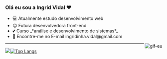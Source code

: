 ### Olá eu sou a Ingrid Vidal :heart:

<div>
  <ul>
  <li> 💻 Atualmente estudo desenvolvimento web
  <li> 😊 Futura desenvolvedora front-end
  <li> 💕 Curso _*análise e desenvolvimento de sistemas*_
  <li> 📧 Encontre-me no E-mail ingridinha.vidal@gmail.com
  </ul>
  <img align="right" alt="gif-eu" src="https://media.discordapp.net/attachments/1073266910407434302/1077099813914554368/download20230201004354.png?width=200&height=200">
</div>
<hr>
<div style="display: inline-block">
  <img src="https://github-readme-stats.vercel.app/api?username=ingrid-vidal&show_icons=true&theme=tokyonight"


[![Top Langs](https://github-readme-stats.vercel.app/api/top-langs/?username=ingrid-vidal&layout=compact&langs_count=16&theme=tokyonight&hide_progress=false)](https://github.com/anuraghazra/github-readme-stats)
</div
